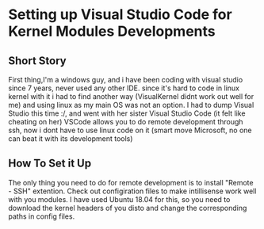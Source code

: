 # Setting up Visual Studio Code for Kernel Modules Developments
## Short Story
First thing,I'm a windows guy, and i have been coding with visual studio since 7 years, never used any other IDE. since it's hard to code in linux kernel with it i had to find another way (VisualKernel didnt work out well for me) and using linux as my main OS was not an option. I had to dump Visual Studio this time :/, and went with her sister Visual Studio Code (it felt like cheating on her)
VSCode allows you to do remote development through ssh, now i dont have to use linux code on it (smart move Microsoft, no one can beat it with its development tools)
## How To Set it Up
The only thing you need to do for remote development is to install "Remote - SSH" extention.
Check out configiration files to make intillisense work well with you modules.
I have used Ubuntu 18.04 for this, so you need to download the kernel headers of you disto and change the corresponding paths in config files.